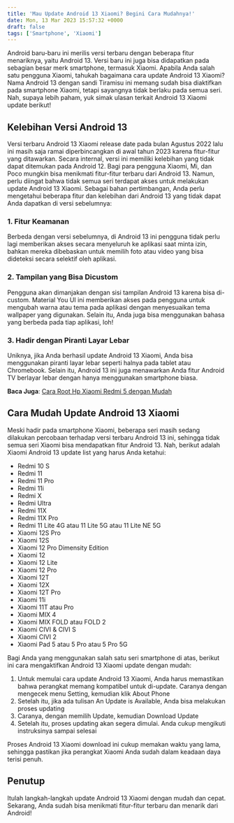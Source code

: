 ```yaml
---
title: 'Mau Update Android 13 Xiaomi? Begini Cara Mudahnya!'
date: Mon, 13 Mar 2023 15:57:32 +0000
draft: false
tags: ['Smartphone', 'Xiaomi']
---
```


Android baru-baru ini merilis versi terbaru dengan beberapa fitur menariknya, yaitu Android 13. Versi baru ini juga bisa didapatkan pada sebagian besar merk smartphone, termasuk Xiaomi. Apabila Anda salah satu pengguna Xiaomi, tahukah bagaimana cara update Android 13 Xiaomi? Nama Android 13 dengan sandi Tiramisu ini memang sudah bisa diaktifkan pada smartphone Xiaomi, tetapi sayangnya tidak berlaku pada semua seri. Nah, supaya lebih paham, yuk simak ulasan terkait Android 13 Xiaomi update berikut!

Kelebihan Versi Android 13
--------------------------

Versi terbaru Android 13 Xiaomi release date pada bulan Agustus 2022 lalu ini masih saja ramai diperbincangkan di awal tahun 2023 karena fitur-fitur yang ditawarkan. Secara internal, versi ini memiliki kelebihan yang tidak dapat ditemukan pada Android 12. Bagi para pengguna Xiaomi, Mi, dan Poco mungkin bisa menikmati fitur-fitur terbaru dari Android 13. Namun, perlu diingat bahwa tidak semua seri terdapat akses untuk melakukan update Android 13 Xiaomi. Sebagai bahan pertimbangan, Anda perlu mengetahui beberapa fitur dan kelebihan dari Android 13 yang tidak dapat Anda dapatkan di versi sebelumnya:

### 1\. Fitur Keamanan

Berbeda dengan versi sebelumnya, di Android 13 ini pengguna tidak perlu lagi memberikan akses secara menyeluruh ke aplikasi saat minta izin, bahkan mereka dibebaskan untuk memilih foto atau video yang bisa dideteksi secara selektif oleh aplikasi.

### 2\. Tampilan yang Bisa Dicustom

Pengguna akan dimanjakan dengan sisi tampilan Android 13 karena bisa di-custom. Material You UI ini memberikan akses pada pengguna untuk mengubah warna atau tema pada aplikasi dengan menyesuaikan tema wallpaper yang digunakan. Selain itu, Anda juga bisa menggunakan bahasa yang berbeda pada tiap aplikasi, loh!

### 3\. Hadir dengan Piranti Layar Lebar

Uniknya, jika Anda berhasil update Android 13 Xiaomi, Anda bisa menggunakan piranti layar lebar seperti halnya pada tablet atau Chromebook. Selain itu, Android 13 ini juga menawarkan Anda fitur Android TV berlayar lebar dengan hanya menggunakan smartphone biasa.

**Baca Juga**: [Cara Root Hp Xiaomi Redmi 5 dengan Mudah](https://blog.ajiekusumadhany.com/cara-root-hp-xiaomi-redmi-5/)

Cara Mudah Update Android 13 Xiaomi
-----------------------------------

Meski hadir pada smartphone Xiaomi, beberapa seri masih sedang dilakukan percobaan terhadap versi terbaru Android 13 ini, sehingga tidak semua seri Xiaomi bisa mendapatkan fitur Android 13. Nah, berikut adalah Xiaomi Android 13 update list yang harus Anda ketahui:

*   Redmi 10 S
*   Redmi 11
*   Redmi 11 Pro
*   Redmi 11i
*   Redmi X
*   Redmi Ultra
*   Redmi 11X
*   Redmi 11X Pro
*   Redmi 11 Lite 4G atau 11 Lite 5G atau 11 Lite NE 5G
*   Xiaomi 12S Pro
*   Xiaomi 12S
*   Xiaomi 12 Pro Dimensity Edition
*   Xiaomi 12
*   Xiaomi 12 Lite
*   Xiaomi 12 Pro
*   Xiaomi 12T
*   Xiaomi 12X
*   Xiaomi 12T Pro
*   Xiaomi 11i
*   Xiaomi 11T atau Pro
*   Xiaomi MIX 4
*   Xiaomi MIX FOLD atau FOLD 2
*   Xiaomi CIVI & CIVI S
*   Xiaomi CIVI 2
*   Xiaomi Pad 5 atau 5 Pro atau 5 Pro 5G

Bagi Anda yang menggunakan salah satu seri smartphone di atas, berikut ini cara mengaktifkan Android 13 Xiaomi update dengan mudah:

1.  Untuk memulai cara update Android 13 Xiaomi, Anda harus memastikan bahwa perangkat memang kompatibel untuk di-update. Caranya dengan mengecek menu Setting, kemudian klik About Phone
2.  Setelah itu, jika ada tulisan An Update is Available, Anda bisa melakukan proses updating
3.  Caranya, dengan memilih Update, kemudian Download Update
4.  Setelah itu, proses updating akan segera dimulai. Anda cukup mengikuti instruksinya sampai selesai

Proses Android 13 Xiaomi download ini cukup memakan waktu yang lama, sehingga pastikan jika perangkat Xiaomi Anda sudah dalam keadaan daya terisi penuh.

Penutup
-------

Itulah langkah-langkah update Android 13 Xiaomi dengan mudah dan cepat. Sekarang, Anda sudah bisa menikmati fitur-fitur terbaru dan menarik dari Android!